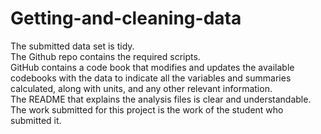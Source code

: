 # Getting-and-cleaning-data
The submitted data set is tidy.  
The Github repo contains the required scripts.  
GitHub contains a code book that modifies and updates the available codebooks with the data to indicate all the variables and summaries calculated, along with units, and any other relevant information.  
The README that explains the analysis files is clear and understandable.  
The work submitted for this project is the work of the student who submitted it.  
